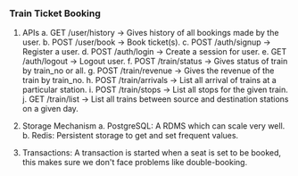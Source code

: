 ### Train Ticket Booking

1. APIs
  a. GET /user/history -> Gives history of all bookings made by the user.
  b. POST /user/book -> Book ticket(s).
  c. POST /auth/signup -> Register a user.
  d. POST /auth/login -> Create a session for user.
  e. GET /auth/logout -> Logout user.
  f. POST /train/status -> Gives status of train by train_no or all.
  g. POST /train/revenue -> Gives the revenue of the train by train_no.
  h. POST /train/arrivals -> List all arrival of trains at a particular station.
  i. POST /train/stops -> List all stops for the given train.
  j. GET /train/list -> List all trains between source and destination stations on a given day.

2. Storage Mechanism
  a. PostgreSQL: A RDMS which can scale very well.
  b. Redis: Persistent storage to get and set frequent values.

3. Transactions: A transaction is started when a seat is set to be booked, this makes sure we don't face problems like double-booking.
